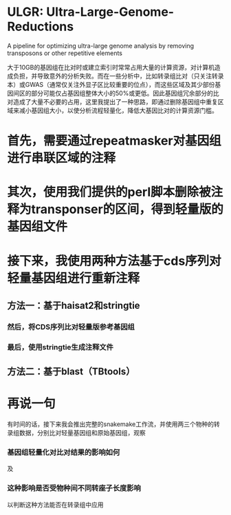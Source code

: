 # ULGR: Ultra-Large-Genome-Reductions
A pipeline for optimizing ultra-large genome analysis by removing transposons or other repetitive elements

大于10GB的基因组在比对时或建立索引时常常占用大量的计算资源，对计算机造成负担，并导致意外的分析失败。而在一些分析中，比如转录组比对（只关注转录本）或GWAS（通常仅关注外显子区比较重要的位点），而这些区域及其少部份基因间区的部分可能仅占基因组整体大小的50%或更低。因此基因组冗余部分的比对造成了大量不必要的占用，这里我提出了一种思路，即通过删除基因组中重复区域来减小基因组大小，以使分析流程轻量化，降低大基因比对的计算资源门槛。

# 首先，需要通过repeatmasker对基因组进行串联区域的注释

# 其次，使用我们提供的perl脚本删除被注释为transponser的区间，得到轻量版的基因组文件

# 接下来，我使用两种方法基于cds序列对轻量基因组进行重新注释

## 方法一：基于haisat2和stringtie

### 然后，将CDS序列比对轻量版参考基因组

### 最后，使用stringtie生成注释文件

## 方法二：基于blast（TBtools）


# 再说一句

有时间的话，接下来我会推出完整的snakemake工作流，并使用两三个物种的转录组数据，分别比对轻量基因组和原始基因组，观察

### 基因组轻量化对比对结果的影响如何

及

### 这种影响是否受物种间不同转座子长度影响

以判断这种方法能否在转录组中应用
